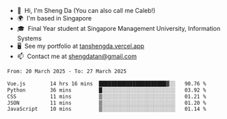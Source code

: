 <!---
tan-sd/tan-sd is a ✨ special ✨ repository because its `README.md` (this file) appears on your GitHub profile.
You can click the Preview link to take a look at your changes.
--->
- 👋  Hi, I'm Sheng Da (You can also call me Caleb!)
- 🌍  I'm based in Singapore
- 🎓  Final Year student at Singapore Management University, Information Systems
- 🖥️  See my portfolio at [tanshengda.vercel.app](https://tanshengda.vercel.app/)
- 📫  Contact me at [shengdatan@gmail.com](mailto:shengdatan@gmail.com)

<!--START_SECTION:waka-->

```txt
From: 20 March 2025 - To: 27 March 2025

Vue.js        14 hrs 16 mins  ██████████████████████▓░░   90.76 %
Python        36 mins         █░░░░░░░░░░░░░░░░░░░░░░░░   03.92 %
CSS           11 mins         ▒░░░░░░░░░░░░░░░░░░░░░░░░   01.21 %
JSON          11 mins         ▒░░░░░░░░░░░░░░░░░░░░░░░░   01.20 %
JavaScript    10 mins         ▒░░░░░░░░░░░░░░░░░░░░░░░░   01.14 %
```

<!--END_SECTION:waka-->
